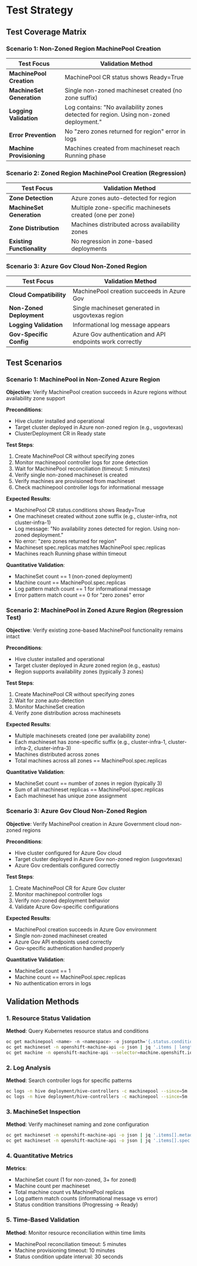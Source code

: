 # Test Strategy

## Test Coverage Matrix

### Scenario 1: Non-Zoned Region MachinePool Creation
| Test Focus | Validation Method |
|------------|-------------------|
| **MachinePool Creation** | MachinePool CR status shows Ready=True |
| **MachineSet Generation** | Single non-zoned machineset created (no zone suffix) |
| **Logging Validation** | Log contains: "No availability zones detected for region. Using non-zoned deployment." |
| **Error Prevention** | No "zero zones returned for region" error in logs |
| **Machine Provisioning** | Machines created from machineset reach Running phase |

### Scenario 2: Zoned Region MachinePool Creation (Regression)
| Test Focus | Validation Method |
|------------|-------------------|
| **Zone Detection** | Azure zones auto-detected for region |
| **MachineSet Generation** | Multiple zone-specific machinesets created (one per zone) |
| **Zone Distribution** | Machines distributed across availability zones |
| **Existing Functionality** | No regression in zone-based deployments |

### Scenario 3: Azure Gov Cloud Non-Zoned Region
| Test Focus | Validation Method |
|------------|-------------------|
| **Cloud Compatibility** | MachinePool creation succeeds in Azure Gov |
| **Non-Zoned Deployment** | Single machineset generated in usgovtexas region |
| **Logging Validation** | Informational log message appears |
| **Gov-Specific Config** | Azure Gov authentication and API endpoints work correctly |

## Test Scenarios

### Scenario 1: MachinePool in Non-Zoned Azure Region
**Objective**: Verify MachinePool creation succeeds in Azure regions without availability zone support

**Preconditions**:
- Hive cluster installed and operational
- Target cluster deployed in Azure non-zoned region (e.g., usgovtexas)
- ClusterDeployment CR in Ready state

**Test Steps**:
1. Create MachinePool CR without specifying zones
2. Monitor machinepool controller logs for zone detection
3. Wait for MachinePool reconciliation (timeout: 5 minutes)
4. Verify single non-zoned machineset is created
5. Verify machines are provisioned from machineset
6. Check machinepool controller logs for informational message

**Expected Results**:
- MachinePool CR status.conditions shows Ready=True
- One machineset created without zone suffix (e.g., cluster-infra, not cluster-infra-1)
- Log message: "No availability zones detected for region. Using non-zoned deployment."
- No error: "zero zones returned for region"
- Machineset spec.replicas matches MachinePool spec.replicas
- Machines reach Running phase within timeout

**Quantitative Validation**:
- MachineSet count == 1 (non-zoned deployment)
- Machine count == MachinePool.spec.replicas
- Log pattern match count == 1 for informational message
- Error pattern match count == 0 for "zero zones" error

### Scenario 2: MachinePool in Zoned Azure Region (Regression Test)
**Objective**: Verify existing zone-based MachinePool functionality remains intact

**Preconditions**:
- Hive cluster installed and operational
- Target cluster deployed in Azure zoned region (e.g., eastus)
- Region supports availability zones (typically 3 zones)

**Test Steps**:
1. Create MachinePool CR without specifying zones
2. Wait for zone auto-detection
3. Monitor MachineSet creation
4. Verify zone distribution across machinesets

**Expected Results**:
- Multiple machinesets created (one per availability zone)
- Each machineset has zone-specific suffix (e.g., cluster-infra-1, cluster-infra-2, cluster-infra-3)
- Machines distributed across zones
- Total machines across all zones == MachinePool.spec.replicas

**Quantitative Validation**:
- MachineSet count == number of zones in region (typically 3)
- Sum of all machineset replicas == MachinePool.spec.replicas
- Each machineset has unique zone assignment

### Scenario 3: Azure Gov Cloud Non-Zoned Region
**Objective**: Verify MachinePool creation in Azure Government cloud non-zoned regions

**Preconditions**:
- Hive cluster configured for Azure Gov cloud
- Target cluster deployed in Azure Gov non-zoned region (usgovtexas)
- Azure Gov credentials configured correctly

**Test Steps**:
1. Create MachinePool CR for Azure Gov cluster
2. Monitor machinepool controller logs
3. Verify non-zoned deployment behavior
4. Validate Azure Gov-specific configurations

**Expected Results**:
- MachinePool creation succeeds in Azure Gov environment
- Single non-zoned machineset created
- Azure Gov API endpoints used correctly
- Gov-specific authentication handled properly

**Quantitative Validation**:
- MachineSet count == 1
- Machine count == MachinePool.spec.replicas
- No authentication errors in logs

## Validation Methods

### 1. Resource Status Validation
**Method**: Query Kubernetes resource status and conditions
```bash
oc get machinepool <name> -n <namespace> -o jsonpath='{.status.conditions[?(@.type=="Ready")].status}'
oc get machineset -n openshift-machine-api -o json | jq '.items | length'
oc get machine -n openshift-machine-api --selector=machine.openshift.io/cluster-api-machineset=<machineset-name> -o json | jq '.items | length'
```

### 2. Log Analysis
**Method**: Search controller logs for specific patterns
```bash
oc logs -n hive deployment/hive-controllers -c machinepool --since=5m | grep "No availability zones detected"
oc logs -n hive deployment/hive-controllers -c machinepool --since=5m | grep "zero zones returned" | wc -l
```

### 3. MachineSet Inspection
**Method**: Verify machineset naming and zone configuration
```bash
oc get machineset -n openshift-machine-api -o json | jq '.items[].metadata.name'
oc get machineset -n openshift-machine-api -o json | jq '.items[].spec.template.spec.providerSpec.value.zone'
```

### 4. Quantitative Metrics
**Metrics**:
- MachineSet count (1 for non-zoned, 3+ for zoned)
- Machine count per machineset
- Total machine count vs MachinePool replicas
- Log pattern match counts (informational message vs error)
- Status condition transitions (Progressing → Ready)

### 5. Time-Based Validation
**Method**: Monitor resource reconciliation within time limits
- MachinePool reconciliation timeout: 5 minutes
- Machine provisioning timeout: 10 minutes
- Status condition update interval: 30 seconds
